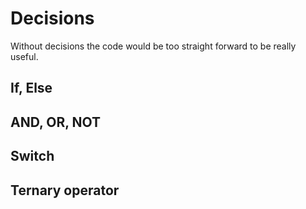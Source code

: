 # Decisions

Without decisions the code would be too straight forward to be really useful.

## If, Else

## AND, OR, NOT

## Switch

## Ternary operator
